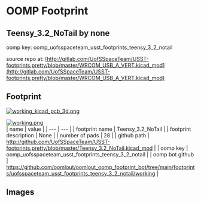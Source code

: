 # OOMP Footprint  
## Teensy_3.2_NoTail  by none  
  
oomp key: oomp_uofsspaceteam_usst_footprints_teensy_3_2_notail  
  
source repo at: [http://gitlab.com/UofSSpaceTeam/USST-footprints.pretty/blob/master/WRCOM_USB_A_VERT.kicad_mod](http://gitlab.com/UofSSpaceTeam/USST-footprints.pretty/blob/master/WRCOM_USB_A_VERT.kicad_mod)  
## Footprint  
  
[![working_kicad_pcb_3d.png](working_kicad_pcb_3d_600.png)](working_kicad_pcb_3d.png)  
  
[![working.png](working_600.png)](working.png)  
| name | value | 
| --- | --- | 
| footprint name | Teensy_3.2_NoTail | 
| footprint description | None | 
| number of pads | 28 | 
| github path | http://github.com/UofSSpaceTeam/USST-footprints.pretty/blob/master/Teensy_3.2_NoTail.kicad_mod | 
| oomp key | oomp_uofsspaceteam_usst_footprints_teensy_3_2_notail | 
| oomp bot github | https://github.com/oomlout/oomlout_oomp_footprint_bot/tree/main/footprints/uofsspaceteam_usst_footprints_teensy_3_2_notail/working | 
## Images  
